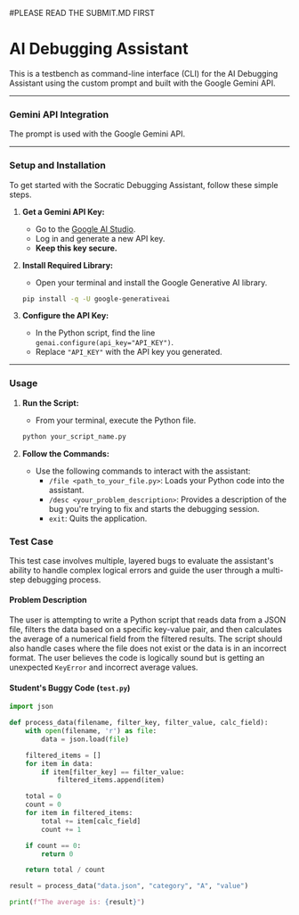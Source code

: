
#PLEASE READ THE SUBMIT.MD FIRST

# AI Debugging Assistant

This is a testbench as command-line interface (CLI) for the AI Debugging Assistant using the custom prompt and built with the Google Gemini API. 

---




### Gemini API Integration

The prompt is used with the Google Gemini API.

---

### Setup and Installation

To get started with the Socratic Debugging Assistant, follow these simple steps.

1.  **Get a Gemini API Key:**
    * Go to the [Google AI Studio](https://ai.google.dev/).
    * Log in and generate a new API key.
    * **Keep this key secure.**

2.  **Install Required Library:**
    * Open your terminal and install the Google Generative AI library.
    ```bash
    pip install -q -U google-generativeai
    ```

3.  **Configure the API Key:**
    * In the Python script, find the line `genai.configure(api_key="API_KEY")`.
    * Replace `"API_KEY"` with the API key you generated.

---

### Usage

1.  **Run the Script:**
    * From your terminal, execute the Python file.
    ```bash
    python your_script_name.py
    ```

2.  **Follow the Commands:**
    * Use the following commands to interact with the assistant:
        * `/file <path_to_your_file.py>`: Loads your Python code into the assistant.
        * `/desc <your_problem_description>`: Provides a description of the bug you're trying to fix and starts the debugging session.
        * `exit`: Quits the application.


###  Test Case

This test case involves multiple, layered bugs to evaluate the assistant's ability to handle complex logical errors and guide the user through a multi-step debugging process.

#### Problem Description

The user is attempting to write a Python script that reads data from a JSON file, filters the data based on a specific key-value pair, and then calculates the average of a numerical field from the filtered results. The script should also handle cases where the file does not exist or the data is in an incorrect format. The user believes the code is logically sound but is getting an unexpected `KeyError` and incorrect average values.

#### Student's Buggy Code (`test.py`)

```python
import json

def process_data(filename, filter_key, filter_value, calc_field):
    with open(filename, 'r') as file:
        data = json.load(file)

    filtered_items = []
    for item in data:
        if item[filter_key] == filter_value:
            filtered_items.append(item)

    total = 0
    count = 0
    for item in filtered_items:
        total += item[calc_field]
        count += 1

    if count == 0:
        return 0

    return total / count

result = process_data("data.json", "category", "A", "value")

print(f"The average is: {result}")
